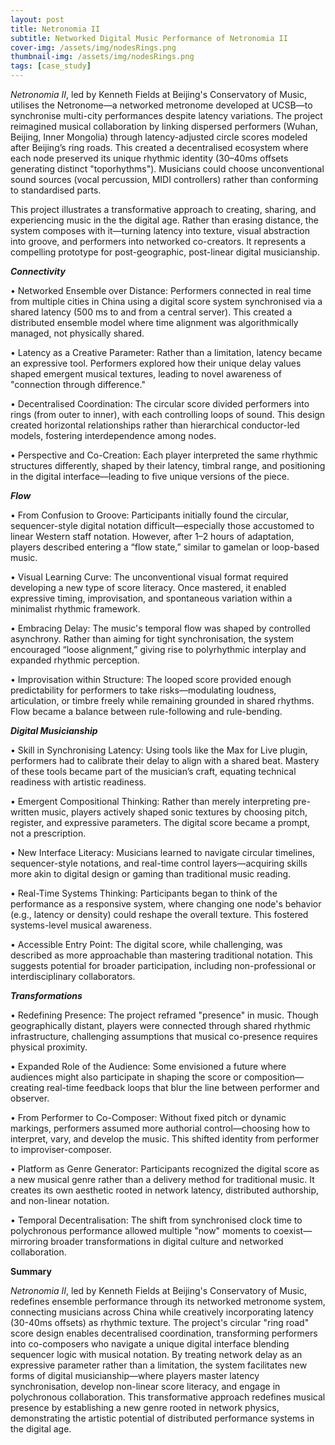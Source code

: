```yaml
---
layout: post
title: Netronomia II
subtitle: Networked Digital Music Performance of Netronomia II
cover-img: /assets/img/nodesRings.png
thumbnail-img: /assets/img/nodesRings.png
tags: [case_study]
---
```


_Netronomia II_, led by Kenneth Fields at Beijing's Conservatory of Music, utilises the Netronome—a networked metronome developed at UCSB—to synchronise multi-city performances despite latency variations. The project reimagined musical collaboration by linking dispersed performers (Wuhan, Beijing, Inner Mongolia) through latency-adjusted circle scores modeled after Beijing’s ring roads. This created a decentralised ecosystem where each node preserved its unique rhythmic identity (30–40ms offsets generating distinct "toporhythms"). Musicians could choose unconventional sound sources (vocal percussion, MIDI controllers) rather than conforming to standardised parts. 

This project illustrates a transformative approach to creating, sharing, and experiencing music in the the digital age. Rather than erasing distance, the system composes with it—turning latency into texture, visual abstraction into groove, and performers into networked co-creators. It represents a compelling prototype for post-geographic, post-linear digital musicianship.

_**Connectivity**_

•	Networked Ensemble over Distance: Performers connected in real time from multiple cities in China using a digital score system synchronised via a shared latency (500 ms to and from a central server). This created a distributed ensemble model where time alignment was algorithmically managed, not physically shared.

•	Latency as a Creative Parameter: Rather than a limitation, latency became an expressive tool. Performers explored how their unique delay values shaped emergent musical textures, leading to novel awareness of "connection through difference."

•	Decentralised Coordination: The circular score divided performers into rings (from outer to inner), with each controlling loops of sound. This design created horizontal relationships rather than hierarchical conductor-led models, fostering interdependence among nodes.

•	Perspective and Co-Creation: Each player interpreted the same rhythmic structures differently, shaped by their latency, timbral range, and positioning in the digital interface—leading to five unique versions of the piece.

_**Flow**_

•	From Confusion to Groove: Participants initially found the circular, sequencer-style digital notation difficult—especially those accustomed to linear Western staff notation. However, after 1–2 hours of adaptation, players described entering a “flow state,” similar to gamelan or loop-based music.

•	Visual Learning Curve: The unconventional visual format required developing a new type of score literacy. Once mastered, it enabled expressive timing, improvisation, and spontaneous variation within a minimalist rhythmic framework.

•	Embracing Delay: The music's temporal flow was shaped by controlled asynchrony. Rather than aiming for tight synchronisation, the system encouraged “loose alignment,” giving rise to polyrhythmic interplay and expanded rhythmic perception.

•	Improvisation within Structure: The looped score provided enough predictability for performers to take risks—modulating loudness, articulation, or timbre freely while remaining grounded in shared rhythms. Flow became a balance between rule-following and rule-bending.


_**Digital Musicianship**_

•	Skill in Synchronising Latency: Using tools like the Max for Live plugin, performers had to calibrate their delay to align with a shared beat. Mastery of these tools became part of the musician’s craft, equating technical readiness with artistic readiness.

•	Emergent Compositional Thinking: Rather than merely interpreting pre-written music, players actively shaped sonic textures by choosing pitch, register, and expressive parameters. The digital score became a prompt, not a prescription.

•	New Interface Literacy: Musicians learned to navigate circular timelines, sequencer-style notations, and real-time control layers—acquiring skills more akin to digital design or gaming than traditional music reading.

•	Real-Time Systems Thinking: Participants began to think of the performance as a responsive system, where changing one node's behavior (e.g., latency or density) could reshape the overall texture. This fostered systems-level musical awareness.

•	Accessible Entry Point: The digital score, while challenging, was described as more approachable than mastering traditional notation. This suggests potential for broader participation, including non-professional or interdisciplinary collaborators.

_**Transformations**_

•	Redefining Presence: The project reframed "presence" in music. Though geographically distant, players were connected through shared rhythmic infrastructure, challenging assumptions that musical co-presence requires physical proximity.

•	Expanded Role of the Audience: Some envisioned a future where audiences might also participate in shaping the score or composition—creating real-time feedback loops that blur the line between performer and observer.

•	From Performer to Co-Composer: Without fixed pitch or dynamic markings, performers assumed more authorial control—choosing how to interpret, vary, and develop the music. This shifted identity from performer to improviser-composer.

•	Platform as Genre Generator: Participants recognized the digital score as a new musical genre rather than a delivery method for traditional music. It creates its own aesthetic rooted in network latency, distributed authorship, and non-linear notation.

•	Temporal Decentralisation: The shift from synchronised clock time to polychronous performance allowed multiple "now" moments to coexist—mirroring broader transformations in digital culture and networked collaboration.

**Summary**

_Netronomia II_, led by Kenneth Fields at Beijing's Conservatory of Music, redefines ensemble performance through its networked metronome system, connecting musicians across China while creatively incorporating latency (30-40ms offsets) as rhythmic texture. The project's circular "ring road" score design enables decentralised coordination, transforming performers into co-composers who navigate a unique digital interface blending sequencer logic with musical notation. By treating network delay as an expressive parameter rather than a limitation, the system facilitates new forms of digital musicianship—where players master latency synchronisation, develop non-linear score literacy, and engage in polychronous collaboration. This transformative approach redefines musical presence by establishing a new genre rooted in network physics, demonstrating the artistic potential of distributed performance systems in the digital age.



